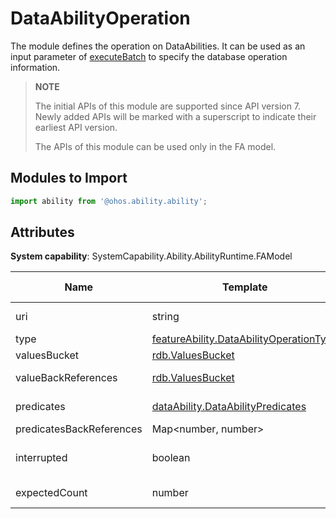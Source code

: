 # DataAbilityOperation
<!--Kit: Ability Kit-->
<!--Subsystem: Ability-->
<!--Owner: @xialiangwei-->
<!--Designer: @jsjzju-->
<!--Tester: @lixueqing513-->
<!--Adviser: @huipeizi-->

The module defines the operation on DataAbilities. It can be used as an input parameter of [executeBatch](js-apis-inner-ability-dataAbilityHelper.md#dataabilityhelperexecutebatch) to specify the database operation information.

> **NOTE**
> 
> The initial APIs of this module are supported since API version 7. Newly added APIs will be marked with a superscript to indicate their earliest API version.
> 
> The APIs of this module can be used only in the FA model.

## Modules to Import

```ts
import ability from '@ohos.ability.ability';
```

## Attributes

**System capability**: SystemCapability.Ability.AbilityRuntime.FAModel

| Name     | Template    | Read Only| Optional | Description      |
| --------- | -------- |-----| ------| ---------- |
| uri   | string | No |  No  | URI of the DataAbility. Example: 'dataability:///com.example.xxx.xxxx'. |
| type   | [featureAbility.DataAbilityOperationType](js-apis-ability-featureAbility.md#dataabilityoperationtype7) | No | No  | Operation type. |
| valuesBucket   |  [rdb.ValuesBucket](../apis-arkdata/arkts-apis-data-relationalStore-t.md#valuesbucket) | No | Yes   | Data value to set. |
| valueBackReferences   | [rdb.ValuesBucket](../apis-arkdata/arkts-apis-data-relationalStore-t.md#valuesbucket) | No | Yes   | ValuesBucket object that contains a set of key-value pairs. |
| predicates   | [dataAbility.DataAbilityPredicates](../apis-arkdata/js-apis-data-ability.md#dataabilitypredicates) | No | Yes  | Predicates to set. If no predicate is set, all data records are displayed. |
| predicatesBackReferences   | Map\<number, number> | No | Yes   | Back references of the predicates. |
| interrupted   | boolean | No | Yes   | Whether batch operations can be interrupted. **true** if batch operations can be interrupted, **false** otherwise.|
| expectedCount   | number | No | Yes   | Expected number of rows to be updated or deleted. |
